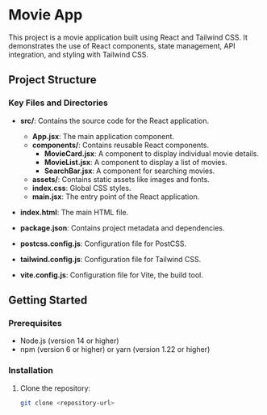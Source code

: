 # Movie App

This project is a movie application built using React and Tailwind CSS. It demonstrates the use of React components, state management, API integration, and styling with Tailwind CSS.

## Project Structure

### Key Files and Directories

- **src/**: Contains the source code for the React application.
  - **App.jsx**: The main application component.
  - **components/**: Contains reusable React components.
    - **MovieCard.jsx**: A component to display individual movie details.
    - **MovieList.jsx**: A component to display a list of movies.
    - **SearchBar.jsx**: A component for searching movies.
  - **assets/**: Contains static assets like images and fonts.
  - **index.css**: Global CSS styles.
  - **main.jsx**: The entry point of the React application.

- **index.html**: The main HTML file.
- **package.json**: Contains project metadata and dependencies.
- **postcss.config.js**: Configuration file for PostCSS.
- **tailwind.config.js**: Configuration file for Tailwind CSS.
- **vite.config.js**: Configuration file for Vite, the build tool.

## Getting Started

### Prerequisites

- Node.js (version 14 or higher)
- npm (version 6 or higher) or yarn (version 1.22 or higher)

### Installation

1. Clone the repository:

   ```sh
   git clone <repository-url>
